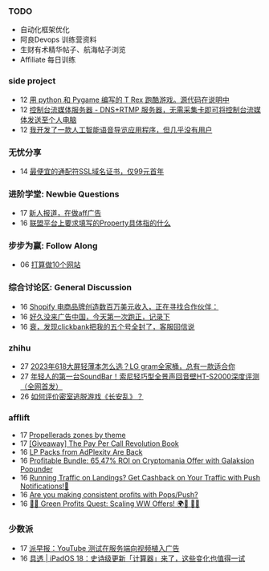 ### TODO
-  自动化框架优化
-  阿良Devops 训练营资料
-  生财有术精华帖子、航海帖子浏览
-  Affiliate 每日训练

### side project
<!-- sideproject:START -->
-  12 [用 python 和 Pygame 编写的 T Rex 跑酷游戏。源代码在说明中](https://www.youtube.com/watch?v=pZySIXSelCA)
-  12 [控制台流媒体服务器 - DNS+RTMP 服务器，无需采集卡即可将控制台流媒体发送至个人电脑](https://github.com/Aioros/console-streaming-server)
-  12 [我开发了一款人工智能语音导览应用程序，但几乎没有用户](https://www.reddit.com/r/SideProject/comments/18gpp0e/ive_built_an_ai_audio_tour_app_but_have_almost_no/)<!-- sideproject:END -->


### 无忧分享
<!-- ruyo:START -->
-  14 [最便宜的通配符SSL域名证书，仅99元首年](https://51.ruyo.net/18686.html)<!-- ruyo:END -->

### 进阶学堂: Newbie Questions
<!-- advertcn1:START -->
-  17 [新人报道，在做aff广告](https://www.advertcn.com/thread-115386-1-1.html)
-  16 [联盟平台上要求填写的Property具体指的什么](https://www.advertcn.com/thread-115379-1-1.html)<!-- advertcn1:END -->

### 步步为赢: Follow Along
<!-- advertcn2:START -->
-  06 [打算做10个网站](https://www.advertcn.com/thread-115247-1-1.html)<!-- advertcn2:END -->

### 综合讨论区: General Discussion
<!-- advertcn3:START -->
-  16 [Shopify 电商品牌创造数百万美元收入，正在寻找合作伙伴：](https://www.advertcn.com/thread-115384-1-1.html)
-  16 [好久没来广告中国，今天第一次跑正，记录下](https://www.advertcn.com/thread-115383-1-1.html)
-  16 [衰，发现clickbank把我的五个号全封了，客服回信说](https://www.advertcn.com/thread-115382-1-1.html)<!-- advertcn3:END -->


### zhihu
<!-- zhihu:START -->
-  27 [2023年618大屏轻薄本怎么选？LG gram全家桶，总有一款适合你](http://zhuanlan.zhihu.com/p/632641888?utm_campaign=rss&utm_medium=rss&utm_source=rss&utm_content=title)
-  27 [年轻人的第一台SoundBar！索尼轻巧型全景声回音壁HT-S2000深度评测（全网首发）](http://zhuanlan.zhihu.com/p/630990296?utm_campaign=rss&utm_medium=rss&utm_source=rss&utm_content=title)
-  26 [如何评价密室逃脱游戏《长安乱》？](http://www.zhihu.com/question/563950552/answer/3045961312?utm_campaign=rss&utm_medium=rss&utm_source=rss&utm_content=title)<!-- zhihu:END -->

### afflift
<!-- afflift:START -->
-  17 [Propellerads zones by theme](https://afflift.com/f/threads/propellerads-zones-by-theme.13293/)
-  17 [[Giveaway] The Pay Per Call Revolution Book](https://afflift.com/f/threads/giveaway-the-pay-per-call-revolution-book.13270/)
-  16 [LP Packs from AdPlexity Are Back](https://afflift.com/f/threads/lp-packs-from-adplexity-are-back.13284/)
-  16 [Profitable Bundle: 65,47% ROI on Cryptomania Offer with Galaksion Popunder](https://afflift.com/f/threads/profitable-bundle-65-47-roi-on-cryptomania-offer-with-galaksion-popunder.12852/)
-  16 [Running Traffic on Landings? Get Cashback on Your Traffic with Push Notifications!🚀](https://afflift.com/f/threads/running-traffic-on-landings-get-cashback-on-your-traffic-with-push-notifications-%F0%9F%9A%80.13268/)
-  16 [Are you making consistent profits with Pops/Push?](https://afflift.com/f/threads/are-you-making-consistent-profits-with-pops-push.13181/)
-  16 [🌿💸 Green Profits Quest: Scaling WW Offers! 🌍🚀 📲💥](https://afflift.com/f/threads/%F0%9F%8C%BF%F0%9F%92%B8-green-profits-quest-scaling-ww-offers-%F0%9F%8C%8D%F0%9F%9A%80-%F0%9F%93%B2%F0%9F%92%A5.13167/)<!-- afflift:END -->

### 少数派
<!-- sspai:START -->
-  17 [派早报：YouTube 测试在服务端向视频植入广告](https://sspai.com/post/89656)
-  16 [具透 | iPadOS 18：史诗级更新「计算器」来了，这些变化也值得一试](https://sspai.com/post/89644)<!-- sspai:END -->

